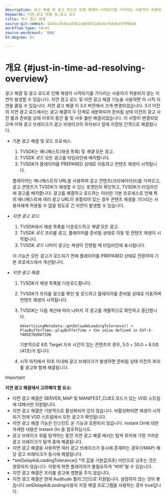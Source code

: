 ```yaml
---
description: 광고 해결 및 광고 로드로 인해 재생이 시작되기를 기다리는 사용자가 허용되지 않는 지연이 발생할 수 있습니다. 지연 광고 로드 및 지연 광고 해결 기능을 사용하면 이 시작 지연을 줄일 수 있습니다. 지연 광고 해결 이 3.0 버전에서 크게 변경되었습니다. 3.0 이전의 지연 광고 로드에서는 광고 해결이 두 단계로 세분화되어 준비됨 상태 이전의 광고 사전 롤과 준비됨 상태 이후의 중간 롤 및 사후 롤만 해결되었습니다. 이 사항이 변경되었으며 이제 광고 브레이크가 광고 브레이크의 위치보다 앞에 지정된 간격으로 해결됩니다.
keywords: 지연;광고 해결 중;광고 로드
title: 적시 광고 해결
source-git-commit: 02ebc3548a254b2a6554f1ab34afbb3ea5f09bb8
workflow-type: tm+mt
source-wordcount: '606'
ht-degree: 0%

---
```


# 개요 {#just-in-time-ad-resolving-overview}

광고 해결 및 광고 로드로 인해 재생이 시작되기를 기다리는 사용자가 허용되지 않는 지연이 발생할 수 있습니다. 지연 광고 로드 및 지연 광고 해결 기능을 사용하면 이 시작 지연을 줄일 수 있습니다. 지연 광고 해결 이 3.0 버전에서 크게 변경되었습니다. 3.0 이전의 지연 광고 로드에서는 광고 해결이 두 단계로 세분화되어 준비됨 상태 이전의 광고 사전 롤과 준비됨 상태 이후의 중간 롤 및 사후 롤만 해결되었습니다. 이 사항이 변경되었으며 이제 광고 브레이크가 광고 브레이크의 위치보다 앞에 지정된 간격으로 해결됩니다.

* 기본 광고 해결 및 로드 프로세스:

   1. TVSDK는 매니페스트(재생 목록) 및 *해결* 모든 광고.
   1. TVSDK *로드* 모든 광고를 타임라인에 배치합니다.
   1. TVSDK가 플레이어를 PREPARED 상태로 이동하고 컨텐츠 재생이 시작됩니다.

  플레이어는 매니페스트의 URL을 사용하여 광고 콘텐츠(크리에이티브)를 가져오고, 광고 콘텐츠가 TVSDK가 재생할 수 있는 포맷인지 확인하고, TVSDK가 타임라인에 광고를 배치합니다. 광고를 해결하고 로드하는 이러한 기본 프로세스로 인해 특히 매니페스트에 여러 광고 URL이 포함되어 있는 경우 콘텐츠 재생을 기다리는 사용자에게 허용될 수 없을 정도로 긴 지연이 발생할 수 있습니다.

* *지연 광고 로드*:

   1. TVSDK에서 재생 목록을 다운로드하고 *해결* 모든 광고.
   1. TVSDK *로드* 프리롤 광고, 플레이어를 준비됨 상태로 이동 및 컨텐츠 재생이 시작됩니다.
   1. TVSDK *로드* 나머지 광고는 재생이 진행될 때 타임라인에 표시됩니다.

  이 기능은 모든 광고가 로드되기 전에 플레이어를 PREPARED 상태로 전환하여 기본 프로세스에서 개선됩니다.

* *지연 광고 해결*:

   1. TVSDK가 재생 목록을 다운로드합니다.
   1. TVSDK가 프리롤 광고를 확인 및 로드하고 플레이어를 준비됨 상태로 이동하며 컨텐츠 재생이 시작됩니다.
   1. TVSDK는 다음 계산에 따라 나머지 각 광고를 개별적으로 확인하고 중단합니다.

      `AdvertisingMetadata::getDelayAdLoadingTolerance() + PlayBufferTime::playBufferTime + the value defined in EXT-X-TARGETDURATION`

      기본적으로 6초 Target 지속 시간이 있는 콘텐츠의 경우, 5.0 + 30.0 + 6.0초(41초)가 됩니다.

   1. 시작 위치에서 10초 이내에 광고 브레이크가 발생하면 준비됨 상태 이전의 프리롤 광고와 함께 해결됩니다.

>[!IMPORTANT]
>
>**지연 광고 해결에서 고려해야 할 요소:**
>
>* 지연 광고 해결은 SERVER_MAP 및 MANIFEST_CUES 모드가 있는 VOD 스트림에 대해서만 지원됩니다.
>* 지연 광고 해결은 기본적으로 활성화되어 있지 않습니다. 비활성화되면 재생이 시작되기 전에 VOD 스트림에서 모든 광고가 확인됩니다.
>* 지연 광고 해결 기능은 인스턴트 온 기능과 호환되지 않습니다. Instant On에 대한 자세한 내용은 Instant On 을 참조하십시오.
>* 광고 브레이크 위를 탐색하는 동안 지연 광고 해결 에서는 탐색 위치에 가장 가까운 광고 브레이크가 탐색 중에 해결됩니다.
>* 지연 광고 해결을 사용하면 여러 광고 브레이크가 동시에 존재하는 경우(VMAP) 해당 광고 브레이크가 동시에 해결됩니다.
>* *setDelayAdLoadingTolerance() *의 값을 기본값(5초) 미만으로 낮추는 것은 권장되지 않습니다. 이렇게 하면 플레이어가 불필요하게 &quot;버퍼&quot;될 수 있습니다.
>* 지연 광고 해결은 프리롤 광고에 영향을 주지 않습니다.
>* 지연 광고 해결은 현재 Auditude 플러그인으로 지원됩니다. 설정하지 않는 것이 좋습니다 *setDelayAdLoading*&#x200B;사용자 지정 해결 프로그램을 사용하는 경우 true입니다.
>
